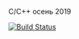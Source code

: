 C/C++ осень 2019

[![Build Status](https://travis-ci.org/DronBrigadir/tp.png)](https://travis-ci.org/DronBrigadir/tp)
